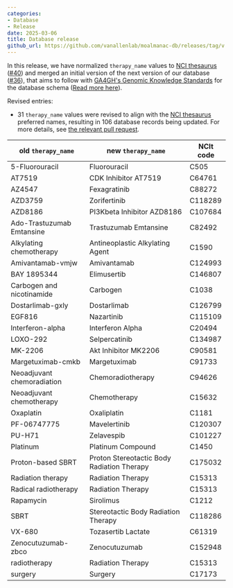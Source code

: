 ```yaml
---
categories: 
- Database
- Release
date: 2025-03-06
title: Database release
github_url: https://github.com/vanallenlab/moalmanac-db/releases/tag/v.2025-03-06
---
```

In this release, we have normalized `therapy_name` values to [NCI thesaurus](https://evsexplore.semantics.cancer.gov/evsexplore/welcome) ([#40](https://github.com/vanallenlab/moalmanac-db/pull/40)) and merged an initial version of the next version of our database ([#36](https://github.com/vanallenlab/moalmanac-db/pull/36)), that aims to follow with [GA4GH's Genomic Knowledge Standards](https://www.ga4gh.org/work_stream/genomic-knowledge-standards/) for the database schema ([Read more here](https://github.com/vanallenlab/moalmanac-db/blob/main/docs/referenced-schema-draft-about.md)). 

Revised entries:
- 31 `therapy_name` values were revised to align with the [NCI thesaurus](https://evsexplore.semantics.cancer.gov/evsexplore/welcome) preferred names, resulting in 106 database records being updated. For more details, see [the relevant pull request](https://github.com/vanallenlab/moalmanac-db/pull/40).

| old `therapy_name` | new `therapy_name` | NCIt code |
|---|---|---|
| 5-Fluorouracil | Fluorouracil | C505 |
| AT7519 | CDK Inhibitor AT7519 | C64761 |
| AZ4547 | Fexagratinib | C88272 |
| AZD3759 | Zorifertinib | C118289 |
| AZD8186 | PI3Kbeta Inhibitor AZD8186 | C107684 |
| Ado-Trastuzumab Emtansine | Trastuzumab Emtansine | C82492 |
| Alkylating chemotherapy | Antineoplastic Alkylating Agent | C1590 |
| Amivantamab-vmjw | Amivantamab | C124993 |
| BAY 1895344 | Elimusertib | C146807 |
| Carbogen and nicotinamide  | Carbogen | C1038 |
| Dostarlimab-gxly | Dostarlimab | C126799 |
| EGF816 | Nazartinib | C115109 |
| Interferon-alpha | Interferon Alpha | C20494 |
| LOXO-292 | Selpercatinib | C134987 |
| MK-2206 | Akt Inhibitor MK2206 | C90581 |
| Margetuximab-cmkb | Margetuximab | C91733 |
| Neoadjuvant chemoradiation | Chemoradiotherapy | C94626 |
| Neoadjuvant chemotherapy | Chemotherapy | C15632 |
| Oxaplatin | Oxaliplatin | C1181 |
| PF-06747775 | Mavelertinib | C120307 |
| PU-H71 | Zelavespib | C101227 |
| Platinum | Platinum Compound | C1450 |
| Proton-based SBRT | Proton Stereotactic Body Radiation Therapy | C175032 |
| Radiation therapy | Radiation Therapy | C15313 |
| Radical radiotherapy | Radiation Therapy | C15313 |
| Rapamycin | Sirolimus | C1212 |
| SBRT | Stereotactic Body Radiation Therapy | C118286 |
| VX-680 | Tozasertib Lactate | C61319 |
| Zenocutuzumab-zbco | Zenocutuzumab | C152948 |
| radiotherapy | Radiation Therapy | C15313 |
| surgery | Surgery | C17173 |
